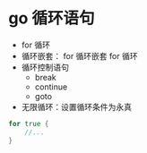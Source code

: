 # go 循环语句

- for 循环
- 循环嵌套： for 循环嵌套 for 循环
- 循环控制语句
  - break
  - continue
  - goto
- 无限循环：设置循环条件为永真

```go
for true {
    //...
}
```
